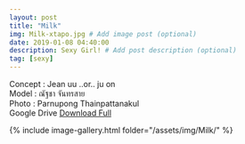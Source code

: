 ```yaml
---
layout: post
title: "Milk"
img: Milk-xtapo.jpg # Add image post (optional)
date: 2019-01-08 04:40:00
description: Sexy Girl! # Add post description (optional)
tag: [sexy]
---
```

Concept : Jean uu ..or.. ju on  
Model : ณัฐชา จันทรสาย  
Photo : Parnupong Thainpattanakul  
Google Drive [Download Full](http://gestyy.com/e0Keor)       


{% include image-gallery.html folder="/assets/img/Milk/" %}
